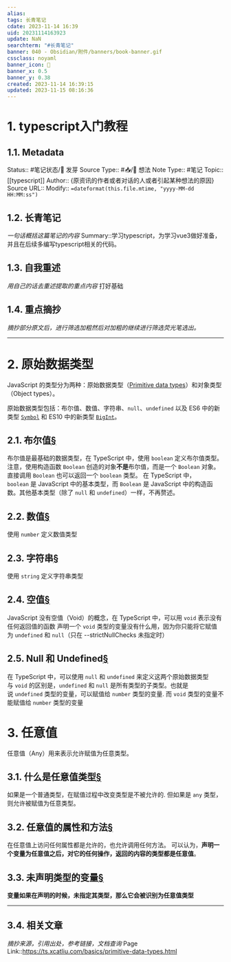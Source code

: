 ```yaml
---
alias: 
tags: 长青笔记
cdate: 2023-11-14 16:39
uid: 20231114163923
update: NaN
searchterm: "#长青笔记"
banner: 040 - Obsidian/附件/banners/book-banner.gif
cssclass: noyaml
banner_icon: 💌
banner_x: 0.5
banner_y: 0.38
created: 2023-11-14 16:39:15
updated: 2023-11-15 08:16:36
---
```


# 1. typescript入门教程

## 1.1. Metadata

Status:: #笔记状态/🌱 发芽
Source Type:: #📥/💭 想法 
Note Type:: #笔记
Topic:: [[typescript]]
Author:: {原资讯的作者或者对话的人或者引起某种想法的原因}
Source URL::
Modify:: `=dateformat(this.file.mtime, "yyyy-MM-dd HH:MM:ss")`

## 1.2. 长青笔记

_一句话概括这篇笔记的内容_
Summary::学习typescript，为学习vue3做好准备，并且在后续多编写typescript相关的代码。

## 1.3. 自我重述

_用自己的话去重述提取的重点内容_
打好基础
## 1.4. 重点摘抄

_摘抄部分原文后，进行筛选加粗然后对加粗的继续进行筛选荧光笔选出。_


---

# 2. 原始数据类型

JavaScript 的类型分为两种：原始数据类型（[Primitive data types](https://developer.mozilla.org/en-US/docs/Glossary/Primitive)）和对象类型（Object types）。

原始数据类型包括：布尔值、数值、字符串、`null`、`undefined` 以及 ES6 中的新类型 [`Symbol`](http://es6.ruanyifeng.com/#docs/symbol) 和 ES10 中的新类型 [`BigInt`](https://developer.mozilla.org/zh-CN/docs/Web/JavaScript/Reference/Global_Objects/BigInt)。
## 2.1. 布尔值[§](https://ts.xcatliu.com/basics/primitive-data-types.html#%E5%B8%83%E5%B0%94%E5%80%BC)

布尔值是最基础的数据类型，在 TypeScript 中，使用 `boolean` 定义布尔值类型。
注意，使用构造函数 `Boolean` 创造的对象**不是**布尔值，而是一个 `Boolean` 对象。
直接调用 `Boolean` 也可以返回一个 `boolean` 类型。
在 TypeScript 中，`boolean` 是 JavaScript 中的基本类型，而 `Boolean` 是 JavaScript 中的构造函数。其他基本类型（除了 `null` 和 `undefined`）一样，不再赘述。
## 2.2. 数值[§](https://ts.xcatliu.com/basics/primitive-data-types.html#%E6%95%B0%E5%80%BC)

使用 `number` 定义数值类型
## 2.3. 字符串[§](https://ts.xcatliu.com/basics/primitive-data-types.html#%E5%AD%97%E7%AC%A6%E4%B8%B2)

使用 `string` 定义字符串类型
## 2.4. 空值[§](https://ts.xcatliu.com/basics/primitive-data-types.html#%E7%A9%BA%E5%80%BC)

JavaScript 没有空值（Void）的概念，在 TypeScript 中，可以用 `void` 表示没有任何返回值的函数
声明一个 `void` 类型的变量没有什么用，因为你只能将它赋值为 `undefined` 和 `null`（只在 --strictNullChecks 未指定时）

## 2.5. Null 和 Undefined[§](https://ts.xcatliu.com/basics/primitive-data-types.html#null-%E5%92%8C-undefined)

在 TypeScript 中，可以使用 `null` 和 `undefined` 来定义这两个原始数据类型
与 `void` 的区别是，`undefined` 和 `null` 是所有类型的子类型。也就是说 `undefined` 类型的变量，可以赋值给 `number` 类型的变量.
而 `void` 类型的变量不能赋值给 `number` 类型的变量

# 3. 任意值

任意值（Any）用来表示允许赋值为任意类型。

## 3.1. 什么是任意值类型[§](https://ts.xcatliu.com/basics/any.html#%E4%BB%80%E4%B9%88%E6%98%AF%E4%BB%BB%E6%84%8F%E5%80%BC%E7%B1%BB%E5%9E%8B)

如果是一个普通类型，在赋值过程中改变类型是不被允许的.
但如果是 `any` 类型，则允许被赋值为任意类型。
## 3.2. 任意值的属性和方法[§](https://ts.xcatliu.com/basics/any.html#%E4%BB%BB%E6%84%8F%E5%80%BC%E7%9A%84%E5%B1%9E%E6%80%A7%E5%92%8C%E6%96%B9%E6%B3%95)

在任意值上访问任何属性都是允许的，也允许调用任何方法。
可以认为，**声明一个变量为任意值之后，对它的任何操作，返回的内容的类型都是任意值**。

## 3.3. 未声明类型的变量[§](https://ts.xcatliu.com/basics/any.html#%E6%9C%AA%E5%A3%B0%E6%98%8E%E7%B1%BB%E5%9E%8B%E7%9A%84%E5%8F%98%E9%87%8F)

**变量如果在声明的时候，未指定其类型，那么它会被识别为任意值类型**



---

## 3.4. 相关文章

_摘抄来源，引用出处，参考链接，文档查询_
Page Link::https://ts.xcatliu.com/basics/primitive-data-types.html


